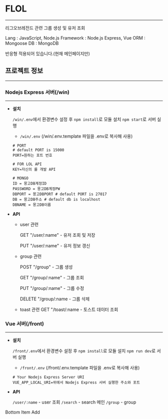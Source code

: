 # FLOL

---
리그오브레전드 관련 그룹 생성 및 유저 조회

Lang : JavaScript, Node.js
Framework : Node.js Express, Vue
ORM : Mongoose
DB : MongoDB

반응형 적용되어 있습니다.(현재 메인페이지만)

## 프로젝트 정보

---

### Nodejs Express 서버(/win)

---

- **설치**

  `/win/.env`에서 환경변수 설정 후 `npm install`로 모듈 설치 `npm start`로 서버 실행

  - `/win/.env`
    (/win/.env.template 파일을 .env로 복사해 사용)

  ```
  # PORT
  # default PORT is 15000
  PORT=원하는 포트 번호

  # FOR LOL API
  KEY=자신의 롤 개발 API

  # MONGO
  ID = 몽고DB계정ID
  PASSWORD = 몽고DB계정PW
  DBPORT = 몽고DBPORT # default PORT is 27017
  DB = 몽고DB주소 # default db is localhost
  DBNAME = 몽고DB이름

  ```

- **API**

  - user 관련

    GET "/user/:name" - 유저 조회 및 저장

    PUT "/user/:name" - 유저 정보 갱신

  - group 관련

    POST "/group" - 그룹 생성

    GET "/group/:name" - 그룹 조회

    PUT "/group/:name" - 그룹 수정

    DELETE "/group/:name - 그룹 삭제

  - toast 관련
    GET "/toast/:name - 토스트 데이터 조회

### Vue 서버(/front)

---

- **설치**

  `/front/.env`에서 환경변수 설정 후 `npm install`로 모듈 설치 `npm run dev`로 서버 실행

  - `/front/.env`
    (/front/.env.template 파일을 .env로 복사해 사용)

  ```
  # Your Nodejs Express Server URI
  VUE_APP_LOCAL_URI=위에서 Nodejs Express 서버 실행한 주소와 포트

  ```

- **API**


    `/user/:name` - user 조회
    `/search` - search 메인
    `/group` - group

Bottom Item Add
